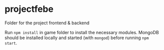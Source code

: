 # projectfebe
Folder for the project frontend &amp; backend 

Run `npm install` in game folder to install the necessary modules. MongoDB should be installed locally and started (with `mongod`) before running `npm start`.